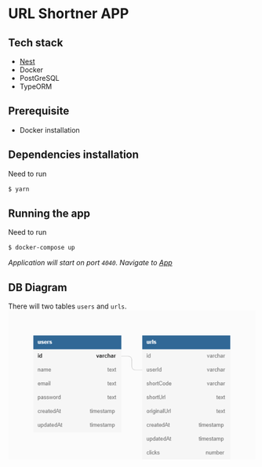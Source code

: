# URL Shortner APP

## Tech stack
- [Nest](https://github.com/nestjs/nest)
- Docker
- PostGreSQL
- TypeORM


## Prerequisite 
- Docker installation

## Dependencies installation
Need to run 
```bash
$ yarn
```

## Running the app
Need to run
```bash
$ docker-compose up
```
_Application will start on port `4040`. Navigate to [App](http://localhst:4040)_ 

## DB Diagram
There will two tables `users` and `urls`.
![Test Image 1](./db-diagram.png)